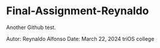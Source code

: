 # Final-Assignment-Reynaldo
Another Github test.


Autor: Reynaldo Alfonso
Date: March 22, 2024
      triOS college